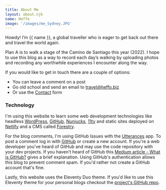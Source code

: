 ```yaml
---
title: About Me
layout: about.njk
name: Heffo
image: '/images/me_Sydney.JPG'
---
```


Howdy! I’m {{ name }}, a global traveller who is eager to get back out there and travel the world again.

Plan A is to walk a stage of the Camino de Santiago this year (2022). I hope to use this blog as a way to record each day’s walking by uploading photos and recording any worthwhile experiences I encounter along the way.

If you would like to get in touch there are a couple of options:

+ You can leave a comment on a post
+ Go old school and send an email to [travel@heffo.biz](mailto:travel@heffo.biz)
+ Or use the [Contact](/contact) form

### Technology

I'm using this website to learn some web development technologies like headless [WordPress](https://wordpress.org/), [GitHub](https://github.com/), [Nunjucks](https://mozilla.github.io/nunjucks/), [11ty](https://www.11ty.dev/) and static sites deployed on [Netlify](https://netlify.com/) and a CMS called [Forestry](https://forestry.io/).

For the blog comments, I'm using GitHub Issues with the [Utterances](https://utteranc.es/) app. To post a comment log in with [GitHub](https://github.com/) or create a new account. If you're a web developer you've heard of GitHub and may use the code repository with your dev projects. If you haven't heard of GitHub this [Medium article - What is GitHub?](https://medium.com/swlh/what-is-github-423f9049ab2d) gives a brief explanation.
Using GitHub's authentication allows this blog to prevent comment spam. If you'd rather not create a GitHub account that's fine.

Lastly, this website uses the Eleventy Duo theme. If you'd like to use this Eleventy theme for your personal blogs checkout the <a href="https://github.com/yinkakun/eleventy-duo" target="_blank" rel="noopener noreferrer">project's GitHub repo</a>.
